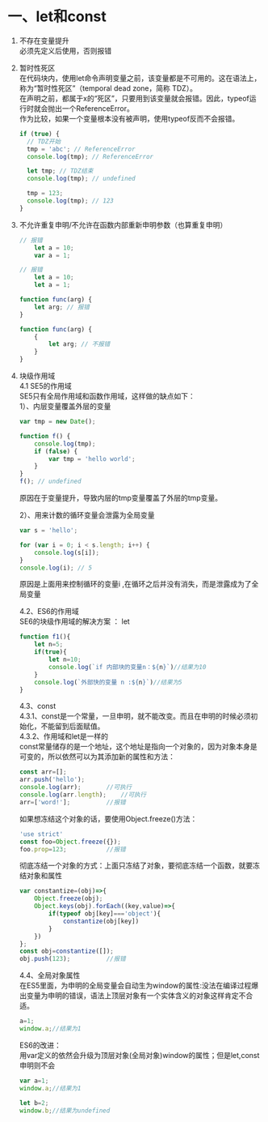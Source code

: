 # 一、let和const

1. 不存在变量提升       
        必须先定义后使用，否则报错
        
2. 暂时性死区     
在代码块内，使用let命令声明变量之前，该变量都是不可用的。这在语法上，称为“暂时性死区”（temporal dead zone，简称 TDZ）。              
在声明之前，都属于x的“死区”，只要用到该变量就会报错。因此，typeof运行时就会抛出一个ReferenceError。           
作为比较，如果一个变量根本没有被声明，使用typeof反而不会报错。      
    ```javascript
    if (true) {
      // TDZ开始
      tmp = 'abc'; // ReferenceError
      console.log(tmp); // ReferenceError
    
      let tmp; // TDZ结束
      console.log(tmp); // undefined
    
      tmp = 123;
      console.log(tmp); // 123
    }
    ```
      
3. 不允许重复申明/不允许在函数内部重新申明参数（也算重复申明）
    ```javascript
    // 报错
        let a = 10;
        var a = 1;
    
    // 报错
        let a = 10;
        let a = 1;
    
    function func(arg) {
        let arg; // 报错
    }
    
    function func(arg) {
        {
            let arg; // 不报错
        }
    }
    ```
    
4.  块级作用域       
    4.1 SE5的作用域     
    SE5只有全局作用域和函数作用域，这样做的缺点如下：      
    1）、内层变量覆盖外层的变量          
      
    ```javascript
    var tmp = new Date();
    
    function f() {
        console.log(tmp);
        if (false) {
            var tmp = 'hello world';
        }
    }
    f(); // undefined
    ```         
    原因在于变量提升，导致内层的tmp变量覆盖了外层的tmp变量。     
    
    2）、用来计数的循环变量会泄露为全局变量
    ```javascript
    var s = 'hello';
    
    for (var i = 0; i < s.length; i++) {
        console.log(s[i]);
    }
    console.log(i); // 5
    ```     
    原因是上面用来控制循环的变量i ,在循环之后并没有消失，而是泄露成为了全局变量
            
    4.2、ES6的作用域     
    SE6的块级作用域的解决方案 ： let        
    ```javascript
    function f1(){
        let n=5;
        if(true){
            let n=10;
            console.log(`if 内部块的变量n：${n}`)//结果为10
        }
        console.log(`外部快的变量 n :${n}`)//结果为5
    }
    ```
        
    4.3、const            
    4.3.1、const是一个常量，一旦申明，就不能改变。而且在申明的时候必须初始化，不能留到后面赋值。             
    4.3.2、作用域和let是一样的       
    const常量储存的是一个地址，这个地址是指向一个对象的，因为对象本身是可变的，所以依然可以为其添加新的属性和方法：           
    ```javascript
    const arr=[];
    arr.push('hello');
    console.log(arr);		//可执行
    console.log(arr.length);	//可执行
    arr=['word!'];			//报错
    ```         
    如果想冻结这个对象的话，要使用Object.freeze()方法：       
    ```javascript
    'use strict'
    const foo=Object.freeze({});
    foo.prop=123;			//报错
    ```
    
    彻底冻结一个对象的方式：上面只冻结了对象，要彻底冻结一个函数，就要冻结对象和属性        
    ```javascript
    var constantize=(obj)=>{
        Object.freeze(obj);
        Object.keys(obj).forEach((key,value)=>{
            if(typeof obj[key]==='object'){
                constantize(obj[key])
            }
        })
    };
    const obj=constantize([]);
    obj.push(123);			//报错
    ```
    
    4.4、全局对象属性      
    在ES5里面，为申明的全局变量会自动生为window的属性:没法在编译过程爆出变量为申明的错误，语法上顶层对象有一个实体含义的对象这样肯定不合适。
    ```javascript
    a=1;
    window.a;//结果为1
    ```
    
    ES6的改进：     
    用var定义的依然会升级为顶层对象(全局对象)window的属性；但是let,const申明则不会           
    ```javascript
    var a=1;
    window.a;//结果为1
    
    let b=2;
    window.b;//结果为undefined
    ```
    